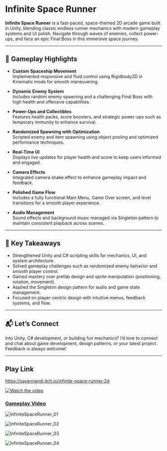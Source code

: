 # Infinite Space Runner

**Infinite Space Runner** is a fast-paced, space-themed 2D arcade game built in Unity, blending classic endless runner mechanics with modern gameplay systems and UI polish. Navigate through waves of enemies, collect power-ups, and face an epic Final Boss in this immersive space journey.

---

## 🧩 Gameplay Highlights

- **Custom Spaceship Movement**  
  Implemented responsive and fluid control using Rigidbody2D in Kinematic mode for smooth maneuvering.

- **Dynamic Enemy System**  
  Includes random enemy spawning and a challenging Final Boss with high health and offensive capabilities.

- **Power-Ups and Collectibles**  
  Features health packs, score boosters, and strategic power-ups such as temporary immunity to enhance survival.

- **Randomized Spawning with Optimization**  
  Scripted enemy and item spawning using object pooling and optimized performance techniques.

- **Real-Time UI**  
  Displays live updates for player health and score to keep users informed and engaged.

- **Camera Effects**  
  Integrated camera shake effect to enhance gameplay impact and feedback.

- **Polished Game Flow**  
  Includes a fully functional Main Menu, Game Over screen, and level transitions for a smooth player experience.

- **Audio Management**  
  Sound effects and background music managed via Singleton pattern to maintain consistent playback across scenes.

---

## 🎯 Key Takeaways

- Strengthened Unity and C# scripting skills for mechanics, UI, and system architecture.
- Solved gameplay challenges such as randomized enemy behavior and smooth player control.
- Gained mastery over prefab design and sprite manipulation (positioning, rotation, movement).
- Applied the Singleton design pattern for audio and game state management.
- Focused on player-centric design with intuitive menus, feedback systems, and flow.

---

## 📬 Let’s Connect

Into Unity, C# development, or building fun mechanics? I’d love to connect and chat about game development, design patterns, or your latest project. Feedback is always welcome!

---

## Play Link
https://sayannandi.itch.io/infinite-space-runner-2d

[![Watch the video](https://img.youtube.com/vi/ju6sZYuM1L4/maxresdefault.jpg)](https://youtu.be/ju6sZYuM1L4)
### [Gameplay Video](https://youtu.be/ju6sZYuM1L4)

![InfiniteSpaceRunner_01](https://github.com/user-attachments/assets/bc6c04fd-1b26-4d84-b8ba-123be6e4f0bb)

![InfiniteSpaceRunner_02](https://github.com/user-attachments/assets/ab7d1884-7f1b-4d0b-b08b-8f4facd4d678)

![InfiniteSpaceRunner_03](https://github.com/user-attachments/assets/8186cd82-a07a-4393-9ce2-5a8f78ff99da)

![InfiniteSpaceRunner_04](https://github.com/user-attachments/assets/833c6d6e-0a5d-4088-b83d-1d36cfa58ae1)
